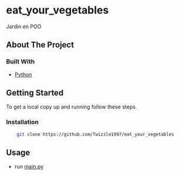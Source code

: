 # eat_your_vegetables
Jardin en POO
<!-- PROJECT LOGO -->

<!-- ABOUT THE PROJECT -->
## About The Project

### Built With

* [Python](https://www.python.org/)

<!-- GETTING STARTED -->
## Getting Started

To get a local copy up and running follow these steps.

### Installation

```sh
    git clone https://github.com/Twizzle1997/eat_your_vegetables
```

<!-- USAGE EXAMPLES -->
## Usage
* run [main.py](https://github.com/Twizzle1997/eat_your_vegetables/blob/main/main.py) 

